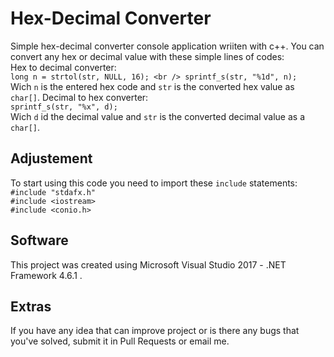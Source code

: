 # Hex-Decimal Converter
Simple hex-decimal converter console application wriiten with c++.
You can convert any hex or decimal value with these simple lines of codes: <br />
Hex to decimal converter: <br />
`long n = strtol(str, NULL, 16); <br />
sprintf_s(str, "%1d", n);` <br />
Wich `n` is the entered hex code and `str` is the converted hex value as `char[]`.
Decimal to hex converter: <br />
`sprintf_s(str, "%x", d);` <br />
Wich `d` id the decimal value and `str` is the converted decimal value as a `char[]`.
## Adjustement
To start using this code you need to import these `include` statements: <br />
`#include "stdafx.h"` <br />
`#include <iostream>` <br />
`#include <conio.h>` <br />
## Software
This project was created using Microsoft Visual Studio 2017 - .NET Framework 4.6.1 .
## Extras
If you have any idea that can improve project or is there any bugs that you've solved,
submit it in Pull Requests or email me. 
